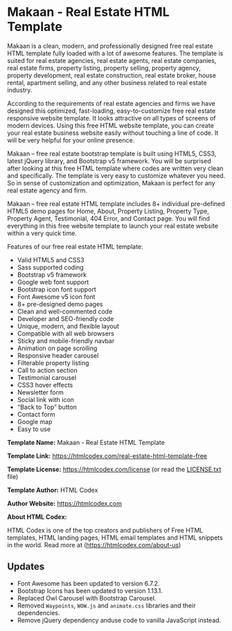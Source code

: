 # Makaan - Real Estate HTML Template

Makaan is a clean, modern, and professionally designed free real estate HTML template fully loaded with a lot of awesome features. The template is suited for real estate agencies, real estate agents, real estate companies, real estate firms, property listing, property selling, property agency, property development, real estate construction, real estate broker, house rental, apartment selling, and any other business related to real estate industry.

According to the requirements of real estate agencies and firms we have designed this optimized, fast-loading, easy-to-customize free real estate responsive website template. It looks attractive on all types of screens of modern devices. Using this free HTML website template, you can create your real estate business website easily without touching a line of code. It will be very helpful for your online presence.

Makaan – free real estate bootstrap template is built using HTML5, CSS3, latest jQuery library, and Bootstrap v5 framework. You will be surprised after looking at this free HTML template where codes are written very clean and specifically. The template is very easy to customize whatever you need. So in sense of customization and optimization, Makaan is perfect for any real estate agency and firm.

Makaan – free real estate HTML template includes 8+ individual pre-defined HTML5 demo pages for Home, About, Property Listing, Property Type, Property Agent, Testimonial, 404 Error, and Contact page. You will find everything in this free website template to launch your real estate website within a very quick time.

Features of our free real estate HTML template:

- Valid HTML5 and CSS3
- Sass supported coding
- Bootstrap v5 framework
- Google web font support
- Bootstrap icon font support
- Font Awesome v5 icon font
- 8+ pre-designed demo pages
- Clean and well-commented code
- Developer and SEO-friendly code
- Unique, modern, and flexible layout
- Compatible with all web browsers
- Sticky and mobile-friendly navbar
- Animation on page scrolling
- Responsive header carousel
- Filterable property listing
- Call to action section
- Testimonial carousel
- CSS3 hover effects
- Newsletter form
- Social link with icon
- “Back to Top” button
- Contact form
- Google map
- Easy to use


**Template Name:** Makaan - Real Estate HTML Template

**Template Link:** https://htmlcodex.com/real-estate-html-template-free

**Template License:** https://htmlcodex.com/license (or read the [LICENSE.txt](./LICENSE.txt) file)

**Template Author:** HTML Codex

**Author Website:** https://htmlcodex.com


**About HTML Codex:**

HTML Codex is one of the top creators and publishers of Free HTML templates, HTML landing pages, HTML email templates and HTML snippets in the world. Read more at (https://htmlcodex.com/about-us)

## Updates

- Font Awesome has been updated to version 6.7.2.
- Bootstrap Icons has been updated to version 1.13.1.
- Replaced Owl Carousel with Bootstrap Carousel.
- Removed `Waypoints`,  `WOW.js` and `animate.css` libraries and their dependencies.
- Remove jQuery dependency anduse code to vanilla JavaScript instead.
